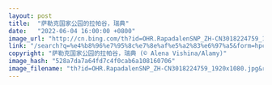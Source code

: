 ```yaml
---
layout: post
title:  "萨勒克国家公园的拉帕谷，瑞典"
date:   "2022-06-04 16:00:00 +0800"
image_url: "http://cn.bing.com/th?id=OHR.RapadalenSNP_ZH-CN3018224759_1920x1080.jpg&rf=LaDigue_1920x1080.jpg&pid=hp"
link: "/search?q=%e4%b8%96%e7%95%8c%e7%8e%af%e5%a2%83%e6%97%a5&form=hpcapt&mkt=zh-cn"
copyright: "萨勒克国家公园的拉帕谷，瑞典 (© Alena Vishina/Alamy)"
image_hash: "528a7da7a64fd7c4f0cab6a108160706"
image_filename: "th?id=OHR.RapadalenSNP_ZH-CN3018224759_1920x1080.jpg&rf=LaDigue_1920x1080.jpg&pid=hp"
---
```

